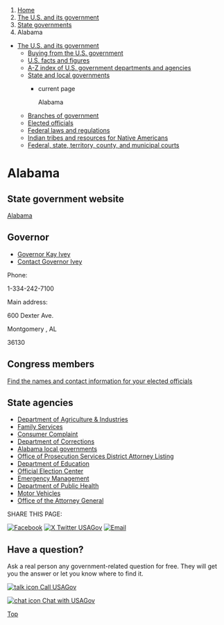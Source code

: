 1. [Home](/)
2. [The U.S. and its government](/about-the-us)
3. [State governments](/state-governments)
4. Alabama

* [The U.S. and its government](/about-the-us)
  + [Buying from the U.S. government](/buy-from-government)
  + [U.S. facts and figures](/facts-figures)
  + [A-Z index of U.S. government departments and agencies](/agency-index)
  + [State and local governments](/state-local-governments)
    - current page

      Alabama
  + [Branches of government](/branches-of-government)
  + [Elected officials](/elected-officials)
  + [Federal laws and regulations](/laws-and-regulations)
  + [Indian tribes and resources for Native Americans](/tribes)
  + [Federal, state, territory, county, and municipal courts](/courts)

Alabama
=======

State government website
------------------------

[Alabama](https://www.alabama.gov/)

Governor
--------

* [Governor Kay Ivey](https://governor.alabama.gov/)
* [Contact Governor Ivey](https://governor.alabama.gov/contact/)

Phone:

1-334-242-7100

Main address:

600 Dexter Ave.
  

Montgomery
,
AL

36130

Congress members
----------------

[Find the names and contact information for your elected officials](/elected-officials)

State agencies
--------------

* [Department of Agriculture & Industries](https://agi.alabama.gov/)
* [Family Services](https://dhr.alabama.gov/family-services/)
* [Consumer Complaint](https://www.alabamaag.gov/consumer-complaint/)
* [Department of Corrections](https://doc.alabama.gov/)
* [Alabama local governments](https://www.sos.alabama.gov/index.php/city-county-lookup)
* [Office of Prosecution Services District Attorney Listing](https://ops.alabama.gov/)
* [Department of Education](https://www.alabamaachieves.org/)
* [Official Election Center](https://www.sos.alabama.gov/alabama-votes)
* [Emergency Management](https://ema.alabama.gov/)
* [Department of Public Health](https://www.alabamapublichealth.gov/)
* [Motor Vehicles](https://www.revenue.alabama.gov/division/motor-vehicle/)
* [Office of the Attorney General](https://www.alabamaag.gov/)

SHARE THIS PAGE:

[![Facebook](/themes/custom/usagov/images/social-media-icons/Facebook_Icon.svg)](https://www.facebook.com/sharer/sharer.php?u=https://www.usa.gov/states/alabama&v=3)
[![X Twitter USAGov](/themes/custom/usagov/images/social-media-icons/X_Twitter_Icon.svg?version=2)](https://twitter.com/intent/tweet?source=webclient&text=https://www.usa.gov/states/alabama)
[![Email](/themes/custom/usagov/images/social-media-icons/Email_Icon.svg?version=2)](mailto:?subject=https://www.usa.gov/states/alabama)

Have a question?
----------------

Ask a real person any government-related question for free. They will get you the answer or let you know where to find it.

[![talk icon](/themes/custom/usagov/images/ICONS_talk.png)
Call USAGov](/phone)

[![chat icon](/themes/custom/usagov/images/ICONS_chat.png)
Chat with USAGov](/chat)

[Top](#main-content)